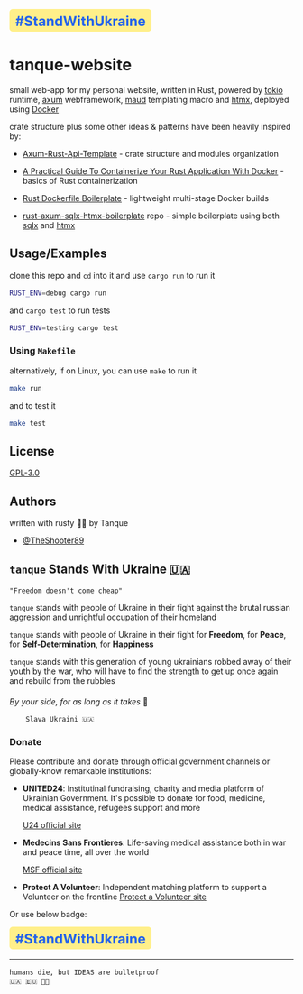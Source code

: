 [![Stand With Ukraine](https://raw.githubusercontent.com/vshymanskyy/StandWithUkraine/main/badges/StandWithUkraine.svg)](https://stand-with-ukraine.pp.ua)

# tanque-website

small web-app for my personal website, written in Rust, powered by [tokio](https://github.com/tokio-rs/tokio) runtime, [axum](https://github.com/tokio-rs/axum) webframework, [maud](https://github.com/lambda-fairy/maud) templating macro and [htmx](https://github.com/bigskysoftware/htmx), deployed using [Docker](https://www.docker.com/)

crate structure plus some other ideas & patterns have been heavily inspired by:

- [Axum-Rust-Api-Template](https://github.com/thanipro/Axum-Rust-Rest-Api-Template/) - crate structure and modules organization

- [A Practical Guide To Containerize Your Rust Application With Docker](https://itnext.io/a-practical-guide-to-containerize-your-rust-application-with-docker-77e8a391b4a8) - basics of Rust containerization

- [Rust Dockerfile Boilerplate](https://peterprototypes.com/blog/rust-dockerfile-boilerplate/) - lightweight multi-stage Docker builds

- [rust-axum-sqlx-htmx-boilerplate](https://github.com/scottjmaddox/rust-axum-sqlx-htmx-boilerplate/) repo - simple boilerplate using both [sqlx](https://github.com/launchbadge/sqlx) and [htmx](https://github.com/bigskysoftware/htmx)



## Usage/Examples

clone this repo and `cd` into it and use `cargo run` to run it

```bash
RUST_ENV=debug cargo run
```

and `cargo test` to run tests

```bash
RUST_ENV=testing cargo test
```

### Using `Makefile`

alternatively, if on Linux, you can use `make` to run it

```bash
make run
```

and to test it

```bash
make test
```

## License

[GPL-3.0](https://choosealicense.com/licenses/gpl-3.0/)

## Authors

written with rusty 💛️💙️ by Tanque

- [@TheShooter89](https://www.github.com/TheShooter89)

## `tanque` Stands With Ukraine 🇺🇦️

    "Freedom doesn't come cheap"

`tanque` stands with people of Ukraine in their fight against the brutal russian aggression and unrightful occupation of their homeland

`tanque` stands with people of Ukraine in their fight for **Freedom**, for **Peace**, for **Self-Determination**, for **Happiness**

`tanque` stands with this generation of young ukrainians robbed away of their youth by the war, who will have to find the strength to get up once again and rebuild from the rubbles

####

_By your side, for as long as it takes_ 💪️

        Slava Ukraini 🇺🇦️

### Donate

Please contribute and donate through official government channels or globally-know remarkable institutions:

- **UNITED24**: Institutinal fundraising, charity and media platform of Ukrainian Government. It's possible to donate for food, medicine, medical assistance, refugees support and more

  [U24 official site](https://u24.gov.ua/)

- **Medecins Sans Frontieres**: Life-saving medical assistance both in war and peace time, all over the world

  [MSF official site](https://www.msf.org/ukraine)

- **Protect A Volunteer**: Independent matching platform to support a Volunteer on the frontline
  [Protect a Volunteer site](https://protectavolunteer.com/)

Or use below badge:

[![Stand With Ukraine](https://raw.githubusercontent.com/vshymanskyy/StandWithUkraine/main/badges/StandWithUkraine.svg)](https://stand-with-ukraine.pp.ua)

---

    humans die, but IDEAS are bulletproof
    🇺🇦️ ️🇪🇺️ 🏳️‍🌈️
